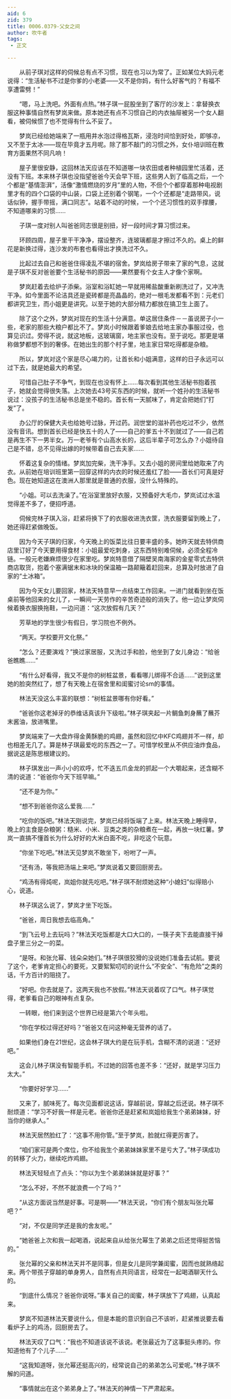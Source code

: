 ```yaml
---
aid: 6
zid: 379
title: 0006.0379-父女之间
author: 吹牛者
tags: 
 - 正文

---
```




　　从前子琪对这样的伺候总有点不习惯，现在也习以为常了。正如某位大妈元老说得：“生活秘书不过是你爹的小老婆——又不是你妈，有什么好客气的？有福不享遭雷劈！”

　　“嗯，马上洗吧。外面有点热。”林子琪一屁股坐到了客厅的沙发上：拿替换衣服这种事情自然有梦岚来做。原本她还有点不习惯自己的内衣抽屉被另一个女人翻看，被伺候惯了也不觉得有什么不妥了。

　　梦岚已经给她端来了一瓶用井水泡过得格瓦斯，浸泡时间恰到好处，即够凉，又不至于太冰——现在毕竟才五月呢。除了那不敲门的习惯之外，女仆培训班在教育方面果然不同凡响！

　　屋子里很安静，这回林法天应该在不知道哪一块农田或者种植园里忙活着，还没有下班。本来林子琪也没指望爸爸今天会早下班，这些男人到了临高之后，一个个都是“基情澎湃”，活像“激情燃烧的岁月”里的人物，不但个个都穿着那种电视剧里才有的四个口袋的中山装，口袋上还别着个钢笔，一个个还都是“走路带风，说话似钟，握手带摇，满口同志”。站着不动的时候，一个个还习惯性的双手撑腰，不知道哪来的习惯……

　　子琪一度对别人叫爸爸同志很是别扭，好一段时间才算习惯过来。

　　环顾四周，屋子里干干净净，摆设整齐，连玻璃都是才擦过不久的。桌上的鲜花是新换过得，连沙发的布套也看得出才换洗过不久。

　　比起过去自己和爸爸住得凌乱不堪的宿舍。梦岚给房子带来了家的气息，这就是子琪不反对爸爸要个生活秘书的原因——果然要有个女主人才像个家啊。

　　梦岚赶着去给炉子添柴。浴室和浴缸她一早就用稀盐酸重新刷洗过了，又冲洗干净。如今里面不论洁具还是瓷砖都是亮晶晶的，绝对一根毛发都看不到：元老们都讲究卫生，而小姐更是讲究。以至于她的大部分精力都放在搞卫生上面了。

　　除了这个之外，梦岚对现在的生活十分满意。单这居住条件－－虽说房子小一些，老家的那些大粮户都比不了。梦岚小时候跟着爹娘去给地主家办事服过役，也算见识过。旁得不说，就这地板，这玻璃窗，地主家也没有。至于说吃。那更是堪称做梦都想不到的奢侈。在她出生的那个村子里，地主家日常吃得都是杂粮。

　　所以，梦岚对这个家是尽心竭力的，让首长和小姐满意，这样的日子永远可以过下去，就是她最大的希望。

　　可惜自己肚子不争气，到现在也没有怀上……每次看到其他生活秘书抱着孩子，她就会觉得很失落。上次她去43号买东西的时候，就听一个姓孙的生活秘书说过：没孩子的生活秘书总是坐不稳的。首长有一天腻味了，肯定会把她们“打发”了。

　　办公厅的保健大夫也给她号过脉，开过药。润世堂的滋补药也吃过不少，依然没有音讯。想到首长已经是快五十的人了——自己的爹五十不到就过了——自己若是再生不下一男半女。万一老爷有个山高水长的，这后半辈子可怎么办？小姐待自己是不错，总不见得出嫁的时候带着自己去夫家……

　　怀着这复杂的情绪。梦岚加完柴，洗干净手。又去小姐的房间里给她取来了内衣。从前她在培训班里第一回穿这样的内衣的时候还羞红了脸——首长们可真是好色。现在她知道这在澳洲人那里就是普通的衣服，没什么特殊的。

　　“小姐。可以去洗澡了。”在浴室里放好衣服，又预备好大毛巾，梦岚试过水温觉得差不多了，便招呼道。

　　伺候完林子琪入浴，赶紧将换下了的衣服收进洗衣筐，洗衣服要留到晚上了，她还得赶紧做晚饭。

　　因为今天子琪的归家，今天晚上的饭菜比往日要丰盛的多。她昨天就去特供商店里订好了今天要用得食材：小姐最爱吃刺身，这东西特别难伺候，必须全程冷链。一般元老嫌麻烦很少在家里吃。梦岚特意借了隔壁吴南海家的金星零式去特供商店取货，抱着个塞满锯末和冰块的保温箱一路颠簸着赶回来，总算及时放进了自家的“土冰箱”。

　　因为今天女儿要回家，林法天特意早一点结束工作回来。一进门就看到坐在饭桌前等他回来的女儿了，一瞬间一天劳作的辛苦奇迹般的消失了。他一边让梦岚伺候着换衣服换拖鞋，一边问道：“这次放假有几天？”

　　芳草地的学生很少有假日，学习院也不例外。

　　“两天。学校要开文化祭。”

　　“怎么？还要演戏？”换过家居服，又洗过手和脸，他坐到了女儿身边：“给爸爸瞧瞧……”

　　“有什么好看得，我又不是你的树桩盆景，看看哪儿绑得不合适……”说到这里她的脸突然红了，想了有天晚上在宿舍里和闺蜜讨论sm的事情。

　　林法天没这么丰富的联想：“树桩盆景哪有你好看。”

　　“爸爸你这老掉牙的恭维话真该升下级啦。”林子琪夹起一片鲷鱼刺身蘸了蘸芥末酱油，放进嘴里。

　　梦岚端来了一大盘炸得金黄酥脆的鸡翅，虽然和回忆中KFC鸡翅并不一样，却也相差无几了。算是林子琪最爱吃的东西之一了。可惜学校里从不供应油炸食品，据说这是陈思根建议的。

　　林子琪发出一声小小的欢呼，忙不迭五爪金龙的抓起一个大嚼起来，还含糊不清的说道：“爸爸你今天下班早嘛。”

　　“还不是为你。”

　　“想不到爸爸你这么爱我……”

　　“吃你的饭吧。”林法天刚说完，梦岚已经将饭端了上来。林法天晚上睡得早，晚上的主食是杂粮粥：糙米、小米、豆类之类的杂粮煮在一起，再放一块红薯。梦岚一直搞不懂首长为什么好好的大米白面不吃，非吃这个玩意。

　　“你坐下吃吧。”林法天见梦岚不敢坐下，吩咐了一声。

　　“还有汤，等我把汤端上来吧。”梦岚说着又要回厨房去。

　　“鸡汤有得炖呢，岚姐你就先吃吧。”林子琪不耐烦她这种“小媳妇”似得赔小心，说道。

　　林子琪这么说了，梦岚才坐下吃饭。

　　“爸爸，周日我想去临高角。”

　　“到飞云号上去玩吗？”林法天吃饭都是大口大口的，一筷子夹下去能直接干掉盘子里三分之一的菜。

　　“是呀。和张允幂、钱朵朵她们。”林子琪很狡猾的没说她们准备去试航。要说了这个，老爹肯定担心的要死，又要絮絮叨叨的说什么“不安全”、“有危险”之类的话，千方百计的阻挠了。

　　“好吧。你去就是了。这两天我也不放假。”林法天说着叹了口气。林子琪觉得，老爹看自己的眼神有点复杂。

　　一转眼，他们来到这个世界已经是第六个年头啦。

　　“你在学校过得还好吗？”爸爸又在问这种毫无营养的话了。

　　如果他们身在21世纪，这会林子琪大约是在玩手机，含糊不清的说道：“还好吧。”

　　这会儿林子琪没有智能手机，不过她的回答也差不多：“还好，就是学习压力太大。”

　　“你要好好学习……”

　　又来了，腻味死了。每次见面都说这话，穿越前说，穿越之后还说。林子琪不耐烦道：“学习不好我一样是元老。爸爸你还是赶紧和岚姐给我生个弟弟妹妹，好当你的继承人。”

　　林法天居然脸红了：“这事不用你管。”至于梦岚，脸就红得更厉害了。

　　“咱们家可是两个席位，你不给我生个弟弟妹妹家里不是亏大了。”林子琪成功的转移了火力，继续吃炸鸡翅。

　　林法天轻轻点了点头：“你以为生个弟弟妹妹就是好事？”

　　“怎么不好，不然不就浪费一个了吗？”

　　“从这方面说当然是好事。可是啊——”林法天说，“你们有个朋友叫张允幂吧？”

　　“对，不仅是同学还是我的舍友呢。”

　　“她爸爸上次和我一起喝酒，说起来自从给张允幂生了弟弟之后还觉得挺苦恼的。”

　　张允幂的父亲和林法天并不是同事，但是女儿是同学兼闺蜜，因而也就熟络起来。两个带孩子穿越的单身男人，自然有点共同语言，经常在一起喝酒聊天什么的。

　　“到底什么情况？爸爸你说呀。”事关自己的闺蜜，林子琪放下了鸡翅，认真起来。

　　梦岚不知道林法天要说什么，但是本能的意识到自己不该听，赶紧推说要去看看炉子上的鸡汤，回厨房去了。

　　林法天叹了口气：“我也不知道该说不该说。老张最近为了这事挺头疼的。你知道他有了个儿子……”

　　“这我知道呀，张允幂还挺高兴的，经常说自己的弟弟怎么可爱呢。”林子琪不解的问道。

　　“事情就出在这个弟弟身上了。”林法天的神情一下严肃起来。

[y009]: /characters/y009 "吴南海"


